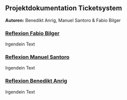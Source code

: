 ## Projektdokumentation Ticketsystem
**Autoren:** Benedikt Anrig, Manuel Santoro & Fabio Bilger

### <u>Reflexion Fabio Bilger</u>
Irgendein Text

### <u>Reflexion Manuel Santoro</u>
Irgendein Text

### <u>Reflexion Benedikt Anrig</u>
Irgendein Text
